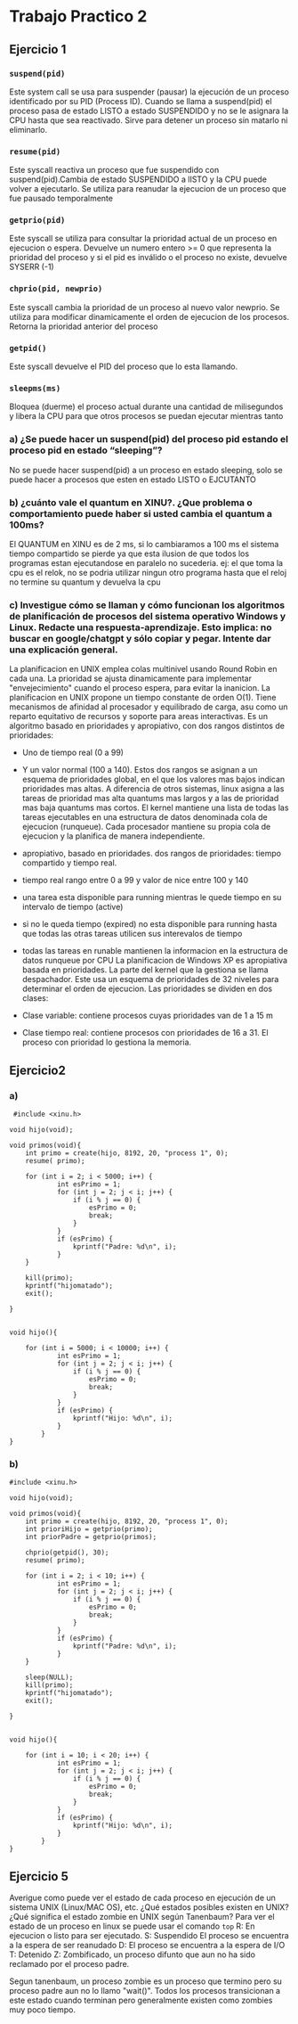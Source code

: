 # Trabajo Practico 2
## Ejercicio 1
### `suspend(pid)`
Este system call se usa para suspender (pausar) la ejecución de un proceso identificado por su PID (Process ID). Cuando se llama a suspend(pid) el proceso pasa de estado LISTO a estado 
SUSPENDIDO y no se le asignara la CPU hasta que sea reactivado. Sirve para detener un proceso sin matarlo ni eliminarlo.
### `resume(pid)`
Este syscall reactiva un proceso que fue suspendido con suspend(pid).Cambia de estado SUSPENDIDO a lISTO y la CPU puede volver a ejecutarlo. Se utiliza para reanudar la ejecucion de un proceso que fue pausado temporalmente
### `getprio(pid)`
Este syscall se utiliza para consultar la prioridad actual de un proceso en ejecucion o espera. Devuelve un numero entero >= 0 que representa la prioridad del proceso y si el pid es inválido o el proceso no existe, devuelve SYSERR (-1)
### `chprio(pid, newprio)`
Este syscall cambia la prioridad de un proceso al nuevo valor newprio. Se utiliza para modificar dinamicamente el orden de ejecucion de los procesos. Retorna la prioridad anterior del proceso
### `getpid()`
Este syscall devuelve el PID del proceso que lo esta llamando.
### `sleepms(ms)`
Bloquea (duerme) el proceso actual durante una cantidad de milisegundos y libera la CPU para que otros procesos se puedan ejecutar mientras tanto 


### a)  ¿Se puede hacer un suspend(pid) del proceso pid estando el proceso pid en estado “sleeping”?
No se puede hacer suspend(pid) a un proceso en estado sleeping, solo se puede hacer a procesos que esten en estado LISTO o EJCUTANTO

### b) ¿cuánto vale el quantum en XINU?. ¿Que problema o comportamiento puede haber si usted cambia el quantum a 100ms?
El QUANTUM en XINU es de 2 ms, si lo cambiaramos a 100 ms el sistema tiempo compartido se pierde ya que esta ilusion de que todos los programas estan ejecutandose en paralelo no sucederia. ej: el que toma la cpu es el relok, no se podria utilizar ningun otro programa hasta que el reloj no termine su quantum y devuelva la cpu

### c) Investigue cómo se llaman y cómo funcionan los algoritmos de planificación de procesos del sistema operativo Windows y Linux. Redacte una respuesta-aprendizaje. Esto implica: no buscar en google/chatgpt y sólo copiar y pegar. Intente dar una explicación general.
La planificacion en UNIX emplea colas multinivel usando Round Robin en cada una. La prioridad se ajusta dinamicamente para implementar "envejecimiento" cuando el proceso espera, para evitar la inanicion.
La planificacion en UNIX propone un tiempo constante de orden O(1). Tiene mecanismos de afinidad al procesador y equilibrado de carga, asu como un reparto equitativo de recursos y soporte para areas interactivas.
Es un algoritmo basado en prioridades y apropiativo, con dos rangos distintos de prioridades:
- Uno de tiempo real (0 a 99)
- Y un valor normal (100 a 140).
Estos dos rangos se asignan a un esquema de prioridades global, en el que los valores mas bajos indican prioridades mas altas.
A diferencia de otros sistemas, linux asigna a las tareas de prioridad mas alta quantums mas largos y a las de prioridad mas baja quantums mas cortos.
El kernel mantiene una lista de todas las tareas ejecutables en una estructura de datos denominada cola de ejecucion (runqueue). Cada procesador mantiene su propia cola de ejecucion y la planifica de manera independiente.

- apropiativo, basado en prioridades. dos rangos de prioridades: tiempo compartido y tiempo real.
- tiempo real rango entre 0 a 99 y valor de nice entre 100 y 140
- una tarea esta disponible para running mientras le quede tiempo en su intervalo de tiempo (active)
- si no le queda tiempo (expired) no esta disponible para running hasta que todas las otras tareas utilicen sus interevalos de tiempo
- todas las tareas en runable mantienen la informacion en la estructura de datos runqueue por CPU
La planificacion de Windows XP es apropiativa basada en prioridades. La parte del kernel que la gestiona se llama despachador. Este usa un esquema de prioridades de 32 niveles para determinar el orden de ejecucion. Las prioridades se dividen en dos clases:
- Clase variable: contiene procesos cuyas prioridades van de 1 a 15 m
- Clase tiempo real: contiene procesos con prioridades de 16 a 31. El proceso con prioridad lo gestiona la memoria.




## Ejercicio2
### a) 
```
 #include <xinu.h>

void hijo(void);

void primos(void){
    int primo = create(hijo, 8192, 20, "process 1", 0);
    resume( primo);

    for (int i = 2; i < 5000; i++) {
            int esPrimo = 1;
            for (int j = 2; j < i; j++) {
                if (i % j == 0) {
                    esPrimo = 0;
                    break;
                }
            }
            if (esPrimo) {
                kprintf("Padre: %d\n", i);
            }
    }

    kill(primo);
    kprintf("hijomatado");
    exit();
	
}


void hijo(){
    
    for (int i = 5000; i < 10000; i++) {
            int esPrimo = 1;
            for (int j = 2; j < i; j++) {
                if (i % j == 0) {
                    esPrimo = 0;
                    break;
                }
            }
            if (esPrimo) {
                kprintf("Hijo: %d\n", i);
            }
        }
}
```

### b) 


```
#include <xinu.h>

void hijo(void);

void primos(void){
    int primo = create(hijo, 8192, 20, "process 1", 0);
    int prioriHijo = getprio(primo);
    int priorPadre = getprio(primos);
    
    chprio(getpid(), 30);
    resume( primo);

    for (int i = 2; i < 10; i++) {
            int esPrimo = 1;
            for (int j = 2; j < i; j++) {
                if (i % j == 0) {
                    esPrimo = 0;
                    break;
                }
            }
            if (esPrimo) {
                kprintf("Padre: %d\n", i);
            }
    }

    sleep(NULL);
    kill(primo);
    kprintf("hijomatado");
    exit();
	
}


void hijo(){
    
    for (int i = 10; i < 20; i++) {
            int esPrimo = 1;
            for (int j = 2; j < i; j++) {
                if (i % j == 0) {
                    esPrimo = 0;
                    break;
                }
            }
            if (esPrimo) {
                kprintf("Hijo: %d\n", i);
            }
        }
}
```

## Ejercicio 5
Averigue como puede ver el estado de cada proceso en ejecución de un sistema UNIX (Linux/MAC OS), etc. ¿Qué estados posibles existen en UNIX? ¿Qué significa el estado zombie en UNIX según Tanenbaum?
Para ver el estado de un proceso en linux se puede usar el comando `top`
R: En ejecucion o listo para ser ejecutado.
S: Suspendido El proceso se encuentra a la espera de ser reanudado
D: El proceso se encuentra a la espera de I/O
T: Detenido
Z: Zombificado, un proceso difunto que aun no ha sido reclamado por el proceso padre.

Segun tanenbaum, un proceso zombie es un proceso que termino pero su proceso padre aun no lo llamo "wait()". Todos los procesos transicionan a este estado cuando terminan pero generalmente existen como zombies muy poco tiempo.





